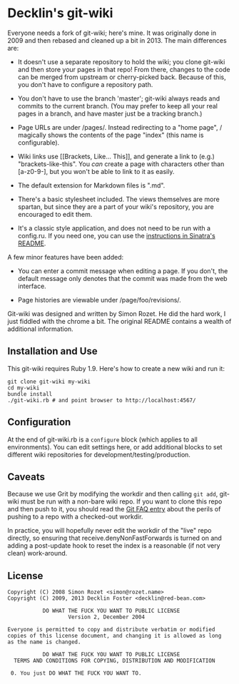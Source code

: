 Decklin's git-wiki
==================

Everyone needs a fork of git-wiki; here's mine. It was originally done
in 2009 and then rebased and cleaned up a bit in 2013. The main
differences are:

  * It doesn't use a separate repository to hold the wiki; you clone
    git-wiki and then store your pages in that repo! From there,
    changes to the code can be merged from upstream or cherry-picked
    back. Because of this, you don't have to configure a repository path.

  * You don't have to use the branch 'master'; git-wiki always reads and
    commits to the current branch. (You may prefer to keep all your real
    pages in a branch, and have master just be a tracking branch.)

  * Page URLs are under /pages/. Instead redirecting to a "home page",
    / magically shows the contents of the page "index" (this name is
    configurable).

  * Wiki links use [[Brackets, Like... This]], and generate a link to
    (e.g.) "brackets-like-this". You *can* create a page with
    characters other than [a-z0-9-], but you won't be able to link to
    it as easily.

  * The default extension for Markdown files is ".md".

  * There's a basic stylesheet included. The views themselves are more
    spartan, but since they are a part of your wiki's repository, you
    are encouraged to edit them.

  * It's a classic style application, and does not need to be run with a
    config.ru. If you need one, you can use the [instructions in
    Sinatra's README][configru].

A few minor features have been added:

  * You can enter a commit message when editing a page. If you don't,
    the default message only denotes that the commit was made from the
    web interface.

  * Page histories are viewable under /page/foo/revisions/.

Git-wiki was designed and written by Simon Rozet. He did the hard work, I
just fiddled with the chrome a bit. The original README contains a wealth
of additional information.

[configru]: http://www.sinatrarb.com/intro#Using%20a%20Classic%20Style%20Application%20with%20a%20config.ru

Installation and Use
--------------------

This git-wiki requires Ruby 1.9. Here's how to create a new wiki and run it:

    git clone git-wiki my-wiki
    cd my-wiki
    bundle install
    ./git-wiki.rb # and point browser to http://localhost:4567/

Configuration
-------------

At the end of git-wiki.rb is a `configure` block (which applies to all
environments). You can edit settings here, or add additional blocks to
set different wiki repositories for development/testing/production.

Caveats
-------

Because we use Grit by modifying the workdir and then calling `git
add`, git-wiki must be run with a non-bare wiki repo. If you want to
clone this repo and then push to it, you should read the [Git FAQ
entry][faq] about the perils of pushing to a repo with a checked-out
workdir.

In practice, you will hopefully never edit the workdir of the "live"
repo directly, so ensuring that receive.denyNonFastForwards is turned
on and adding a post-update hook to reset the index is a reasonable
(if not very clean) work-around.

[faq]: http://git.or.cz/gitwiki/GitFaq#push-is-reverse-of-fetch

License
-------

    Copyright (C) 2008 Simon Rozet <simon@rozet.name>
    Copyright (C) 2009, 2013 Decklin Foster <decklin@red-bean.com>

               DO WHAT THE FUCK YOU WANT TO PUBLIC LICENSE
                       Version 2, December 2004

    Everyone is permitted to copy and distribute verbatim or modified
    copies of this license document, and changing it is allowed as long
    as the name is changed.

               DO WHAT THE FUCK YOU WANT TO PUBLIC LICENSE
      TERMS AND CONDITIONS FOR COPYING, DISTRIBUTION AND MODIFICATION

     0. You just DO WHAT THE FUCK YOU WANT TO.
